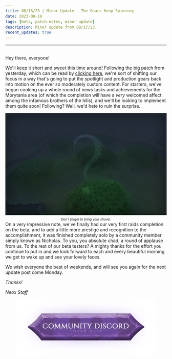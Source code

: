 ```yaml
---
title: 08/18/23 | Minor Update - The Gears Keep Spinning
date: 2023-08-18
tags: [beta, patch-notes, minor update]
description: Minor update from 08/17/23.
recent_updates: true
---
```


***
<br>
Hey there, everyone!

We'll keep it short and sweet this time around! Following the big patch from yesterday, which can be read by <a href="https://blog.neox.ps/beta-patch-notes-nex-forthos-and-fixes/">clicking here</a>, we're sort of shifting our focus in a way that's going to put the spotlight and production gears back into motion on the ever so moderately custom content. For starters, we've begun cooking up a whole round of news tasks and achievements for the Morytania area (of which the completion will have a <em>very</em> welcomed affect among the infamous brothers of the hills), and we'll be looking to implement them quite soon! Following? Well, we'd hate to ruin the surprise.
<div class="spacer-medium"></div>
<center><img src="/assets/img/updates/081823/morytania.png"><br>
<em><font size="1">Don't forget to bring your shovel.</font></em></center>
<div class="spacer-medium"></div>
On a very impressive note, we've finally had our very first raids completion on the beta, and to add a little more prestige and recognition to the accomplishment, it was finished completely solo by a community member simply known as Nicholas. To you, you absolute chad, a round of applause from us. To the rest of our beta testers? A mighty thanks for the effort you continue to put in and we look forward to each and every beautiful morning we get to wake up and see your lovely faces.

We wish everyone the best of weekends, and will see you again for the next update post come Monday.

<em>Thanks!

<em>Neox Staff<br>

<div class="spacer-medium"></div>
<center><a href="https://discord.com/invite/neoxps"><img src="/assets/img/JoinDiscord.png"></a></center>